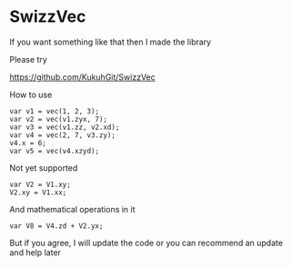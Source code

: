 # SwizzVec

 If you want something like that then I made the library

Please try

https://github.com/KukuhGit/SwizzVec

How to use 

    var v1 = vec(1, 2, 3);
    var v2 = vec(v1.zyx, 7);
    var v3 = vec(v1.zz, v2.xd);
    var v4 = vec(2, 7, v3.zy);
    v4.x = 6;
    var v5 = vec(v4.xzyd);

Not yet supported 

    var V2 = V1.xy;
    V2.xy = V1.xx;

And mathematical operations in it 

    var V8 = V4.zd + V2.yx;

But if you agree, I will update the code or you can recommend an update and help later
